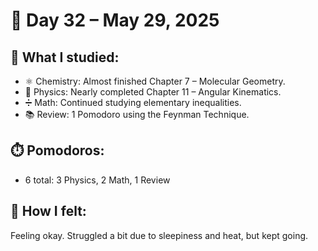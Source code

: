 # 📅 Day 32 – May 29, 2025

## 📘 What I studied:
- ⚛️ Chemistry: Almost finished Chapter 7 – Molecular Geometry.
- 🧭 Physics: Nearly completed Chapter 11 – Angular Kinematics.
- ➗ Math: Continued studying elementary inequalities.
- 📚 Review: 1 Pomodoro using the Feynman Technique.

## ⏱️ Pomodoros:
- 6 total: 3 Physics, 2 Math, 1 Review

## 🧠 How I felt:
Feeling okay. Struggled a bit due to sleepiness and heat, but kept going.

